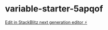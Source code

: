 # variable-starter-5apqof

[Edit in StackBlitz next generation editor ⚡️](https://stackblitz.com/~/github.com/smartinez254/variable-starter-5apqof)